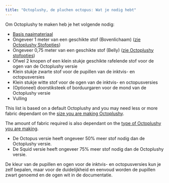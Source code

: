 ```yaml
---
title: "Octoplushy, de pluchen octopus: Wat je nodig hebt"
---
```


Om Octoplushy te maken heb je het volgende nodig:

- [Basis naaimateriaal](/docs/sewing/basic-sewing-supplies)
- Ongeveer 1 meter van een geschikte stof (Bovenlichaam) ([zie Octoplushy Stofopties](/docs/designs/octoplushy/fabric/))
- Ongeveer 0,75 meter van een geschikte stof (Belly) ([zie Octoplushy stofopties](/docs/designs/octoplushy/fabric/))
- Ofwel 2 knopen of een klein stukje geschikte rafelende stof voor de ogen van de Octoplushy versie
- Klein stukje zwarte stof voor de pupillen van de inktvis- en octopusversies
- Klein stukje witte stof voor de ogen van de inktvis- en octopusversies
- (Optioneel) doorstiksteek of borduurgaren voor de mond van de Octoplushy versie
- Vulling

<Note>

This list is based on a default Octoplushy and you may need less or more fabric dependant on the [size you are making Octoplushy](/docs/designs/octoplushy/options/size/). 

The amount of fabric required is also dependant on the [type of Octoplushy you are making](/docs/designs/octoplushy/options/type/).
- De Octopus versie heeft ongeveer 50% meer stof nodig dan de Octoplushy versie.
- De Squid versie heeft ongeveer 75% meer stof nodig dan de Octoplushy versie.

De kleur van de pupillen en ogen voor de inktvis- en octopusversies kun je zelf bepalen, maar voor de duidelijkheid en eenvoud worden de pupillen zwart genoemd en de ogen wit in de documentatie.

</Note>
